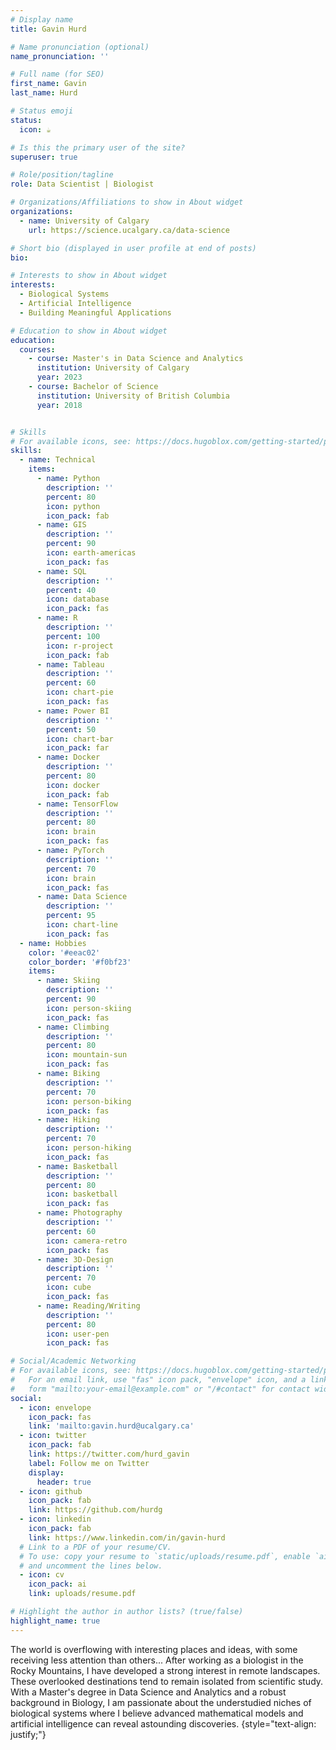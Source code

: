 ```yaml
---
# Display name
title: Gavin Hurd

# Name pronunciation (optional)
name_pronunciation: ''

# Full name (for SEO)
first_name: Gavin
last_name: Hurd

# Status emoji
status:
  icon: ☕️

# Is this the primary user of the site?
superuser: true

# Role/position/tagline
role: Data Scientist | Biologist

# Organizations/Affiliations to show in About widget
organizations:
  - name: University of Calgary
    url: https://science.ucalgary.ca/data-science

# Short bio (displayed in user profile at end of posts)
bio: 

# Interests to show in About widget
interests:
  - Biological Systems
  - Artificial Intelligence
  - Building Meaningful Applications

# Education to show in About widget
education:
  courses:
    - course: Master's in Data Science and Analytics
      institution: University of Calgary
      year: 2023
    - course: Bachelor of Science
      institution: University of British Columbia
      year: 2018


# Skills
# For available icons, see: https://docs.hugoblox.com/getting-started/page-builder/#icons
skills:
  - name: Technical
    items:
      - name: Python
        description: ''
        percent: 80
        icon: python
        icon_pack: fab
      - name: GIS
        description: ''
        percent: 90
        icon: earth-americas
        icon_pack: fas
      - name: SQL
        description: ''
        percent: 40
        icon: database
        icon_pack: fas
      - name: R
        description: ''
        percent: 100
        icon: r-project
        icon_pack: fab
      - name: Tableau
        description: ''
        percent: 60
        icon: chart-pie
        icon_pack: fas
      - name: Power BI
        description: ''
        percent: 50
        icon: chart-bar
        icon_pack: far
      - name: Docker
        description: ''
        percent: 80
        icon: docker
        icon_pack: fab
      - name: TensorFlow
        description: ''
        percent: 80
        icon: brain
        icon_pack: fas
      - name: PyTorch
        description: ''
        percent: 70
        icon: brain
        icon_pack: fas
      - name: Data Science
        description: ''
        percent: 95
        icon: chart-line
        icon_pack: fas    
  - name: Hobbies
    color: '#eeac02'
    color_border: '#f0bf23'
    items:
      - name: Skiing
        description: ''
        percent: 90
        icon: person-skiing
        icon_pack: fas
      - name: Climbing
        description: ''
        percent: 80
        icon: mountain-sun
        icon_pack: fas
      - name: Biking
        description: ''
        percent: 70
        icon: person-biking
        icon_pack: fas
      - name: Hiking
        description: ''
        percent: 70
        icon: person-hiking
        icon_pack: fas
      - name: Basketball
        description: ''
        percent: 80
        icon: basketball
        icon_pack: fas
      - name: Photography
        description: ''
        percent: 60
        icon: camera-retro
        icon_pack: fas
      - name: 3D-Design
        description: ''
        percent: 70
        icon: cube
        icon_pack: fas
      - name: Reading/Writing
        description: ''
        percent: 80
        icon: user-pen
        icon_pack: fas

# Social/Academic Networking
# For available icons, see: https://docs.hugoblox.com/getting-started/page-builder/#icons
#   For an email link, use "fas" icon pack, "envelope" icon, and a link in the
#   form "mailto:your-email@example.com" or "/#contact" for contact widget.
social:
  - icon: envelope
    icon_pack: fas
    link: 'mailto:gavin.hurd@ucalgary.ca'
  - icon: twitter
    icon_pack: fab
    link: https://twitter.com/hurd_gavin
    label: Follow me on Twitter
    display:
      header: true
  - icon: github
    icon_pack: fab
    link: https://github.com/hurdg
  - icon: linkedin
    icon_pack: fab
    link: https://www.linkedin.com/in/gavin-hurd
  # Link to a PDF of your resume/CV.
  # To use: copy your resume to `static/uploads/resume.pdf`, enable `ai` icons in `params.yaml`,
  # and uncomment the lines below.
  - icon: cv
    icon_pack: ai
    link: uploads/resume.pdf

# Highlight the author in author lists? (true/false)
highlight_name: true
---
```

The world is overflowing with interesting places and ideas, with some receiving less attention than others... After working as a biologist in the Rocky Mountains, I have developed a strong interest in remote landscapes. These overlooked destinations tend to remain isolated from scientific study. With a Master's degree in Data Science and Analytics and a robust background in Biology, I am passionate about the understudied niches of biological systems where I believe advanced mathematical models and artificial intelligence can reveal astounding discoveries. 
{style="text-align: justify;"}
